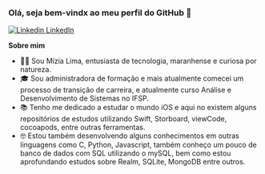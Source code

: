 ### Olá, seja bem-vindx ao meu perfil do GitHub 👋

[![Linkedin](https://img.shields.io/badge/LinkedIn-0077B5?style=for-the-badge&logo=linkedin&logoColor=white) LinkedIn](https://www.linkedin.com/in/miziasalima/)

**Sobre mim**

- 👩‍💻 Sou Mízia Lima, entusiasta de tecnologia, maranhense e curiosa por natureza.
- 🎓 Sou administradora de formação e mais atualmente comecei um processo de transição de carreira, e atualmente curso Análise e Desenvolvimento de Sistemas no IFSP.
- 📚 Tenho me dedicado a estudar o mundo iOS e aqui no existem alguns repositórios de estudos utilizando Swift, Storboard, viewCode, cocoapods, entre outras ferramentas.
- 🤓 Estou também desenvolvendo alguns conhecimentos em outras linguagens como C, Python, Javascript, também conheço um pouco de banco de dados com SQL utilizando o mySQL, bem como estou aprofundando estudos sobre Realm, SQLite, MongoDB entre outros.
